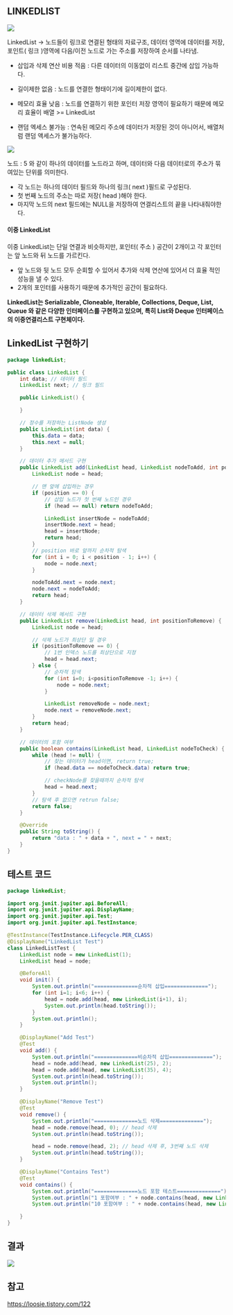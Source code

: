 ## LINKEDLIST
![](https://velog.velcdn.com/images/dymnam/post/2e6523ed-3be0-45df-8444-92b7e344df0f/image.jpeg)

LinkedList -> 노드들이 링크로 연결된 형태의 자료구조, 데이터 영역에 데이터를 저장, 포인트( 링크 )영역에 다음/이전 노드로 가는 주소를 저장하여 순서를 나타냄.

- 삽입과 삭제 연산 비용 적음 : 다른 데이터의 이동없이 리스트 중간에 삽입 가능하다.

- 길이제한 없음 : 노드를 연결한 형태이기에 길이제한이 없다.

- 메모리 효율 낮음 : 노드를 연결하기 위한 포인터 저장 영역이 필요하기 때문에 메모리 효율이 배열 >= LinkedList

- 랜덤 엑세스 불가능 : 연속된 메모리 주소에 데이터가 저장된 것이 아니어서, 배열처럼 랜덤 액세스가 불가능하다.

![](https://velog.velcdn.com/images/dymnam/post/f8da9a4c-0283-4276-b438-5b74ee4473c0/image.png)

노드 : 5 와 같이 하나의 데이터를 노드라고 하며, 데이터와 다음 데이터로의 주소가 묶여있는 단위를 의미한다.

- 각 노드는 하나의 데이터 필드와 하나의 링크( next )필드로 구성된다.
- 첫 번째 노드의 주소는 따로 저장( head )해야 한다.
- 마지막 노드의 next 필드에는 NULL을 저장하여 연결리스트의 끝을 나타내줘야한다.

#### 이중 LinkedList
이중 LinkedList는 단일 연결과 비슷하지만, 포인터( 주소 ) 공간이 2개이고 각 포인터는 앞 노드와 뒤 노드를 가르킨다.

- 앞 노드와 뒷 노드 모두 순회할 수 있어서 추가와 삭제 연산에 있어서 더 효율 적인 성능을 낼 수 있다.
- 2개의 포인터를 사용하기 때문에 추가적인 공간이 필요하다.

**LinkedList는 Serializable, Cloneable, Iterable, Collections, Deque, List, Queue 와 같은 다양한 인터페이스를 구현하고 있으며, 특히 List와 Deque 인터페이스의 이중연결리스트 구현체이다.**

## LinkedList 구현하기
```java
package linkedList;

public class LinkedList {
    int data; // 데이터 필드
    LinkedList next; // 링크 필드

    public LinkedList() {

    }

    // 정수를 저장하는 ListNode 생성
    public LinkedList(int data) {
        this.data = data;
        this.next = null;
    }

    // 데이터 추가 메서드 구현
    public LinkedList add(LinkedList head, LinkedList nodeToAdd, int position) {
        LinkedList node = head;

        // 맨 앞에 삽입하는 경우
        if (position == 0) {
            // 삽입 노드가 첫 번째 노드인 경우
            if (head == null) return nodeToAdd;

            LinkedList insertNode = nodeToAdd;
            insertNode.next = head;
            head = insertNode;
            return head;
        }
        // position 바로 앞까지 순차적 탐색
        for (int i = 0; i < position - 1; i++) {
            node = node.next;
        }

        nodeToAdd.next = node.next;
        node.next = nodeToAdd;
        return head;
    }

    // 데이터 삭제 메서드 구현
    public LinkedList remove(LinkedList head, int positionToRemove) {
        LinkedList node = head;

        // 삭제 노드가 최상단 일 경우
        if (positionToRemove == 0) {
            // 1번 인덱스 노드를 최상단으로 지정
            head = head.next;
        } else {
            // 순차적 탐색
            for (int i=0; i<positionToRemove -1; i++) {
                node = node.next;
            }

            LinkedList removeNode = node.next;
            node.next = removeNode.next;
        }
        return head;
    }

    // 데이터의 포함 여부
    public boolean contains(LinkedList head, LinkedList nodeToCheck) {
        while (head != null) {
            // 찾는 데이터가 head이면, return true;
            if (head.data == nodeToCheck.data) return true;

            // checkNode를 찾을때까지 순차적 탐색
            head = head.next;
        }
        // 탐색 후 없으면 retrun false;
        return false;
    }

    @Override
    public String toString() {
        return "data : " + data + ", next = " + next;
    }
}

```

## 테스트 코드
```java
package linkedList;

import org.junit.jupiter.api.BeforeAll;
import org.junit.jupiter.api.DisplayName;
import org.junit.jupiter.api.Test;
import org.junit.jupiter.api.TestInstance;

@TestInstance(TestInstance.Lifecycle.PER_CLASS)
@DisplayName("LinkedList Test")
class LinkedListTest {
    LinkedList node = new LinkedList(1);
    LinkedList head = node;

    @BeforeAll
    void init() {
        System.out.println("==============순차적 삽입==============");
        for (int i=1; i<6; i++) {
            head = node.add(head, new LinkedList(i+1), i);
            System.out.println(head.toString());
        }
        System.out.println();
    }

    @DisplayName("Add Test")
    @Test
    void add() {
        System.out.println("==============비순차적 삽입==============");
        head = node.add(head, new LinkedList(25), 2);
        head = node.add(head, new LinkedList(35), 4);
        System.out.println(head.toString());
        System.out.println();
    }

    @DisplayName("Remove Test")
    @Test
    void remove() {
        System.out.println("==============노드 삭제==============");
        head = node.remove(head, 0); // head 삭제
        System.out.println(head.toString());

        head = node.remove(head, 2); // head 삭제 후, 3번째 노드 삭제
        System.out.println(head.toString());
    }

    @DisplayName("Contains Test")
    @Test
    void contains() {
        System.out.println("==============노드 포함 테스트==============");
        System.out.println("1 포함여부 : " + node.contains(head, new LinkedList(2)));
        System.out.println("10 포함여부 : " + node.contains(head, new LinkedList(10)));

    }
}
```

## 결과
![](https://velog.velcdn.com/images/dymnam/post/5196045a-b6ed-460f-adcb-9746597b4276/image.png)

## 참고
https://loosie.tistory.com/122
